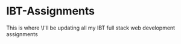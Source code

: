# IBT-Assignments
This is where \I'll be updating all my IBT full stack web development assignments
